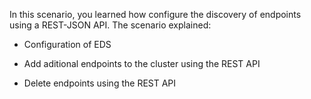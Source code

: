 In this scenario, you learned how configure the discovery of endpoints using a REST-JSON API. The scenario explained:

- Configuration of EDS

- Add aditional endpoints to the cluster using the REST API

- Delete endpoints using the REST API